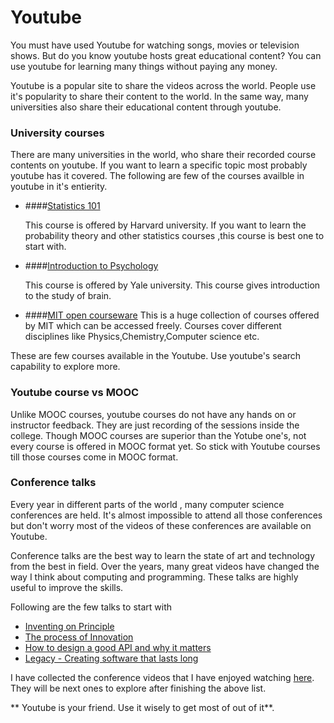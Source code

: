 Youtube
====================================

You must have used Youtube for watching songs, movies or television shows. But do you know youtube hosts great educational content? You can use youtube for learning many things without paying any money.

Youtube is a popular site to share the videos across the world. People use it's popularity to share their content to the world. In the same way, many universities also share their educational content through youtube.


### University courses
There are many universities in the world, who share their recorded course contents on youtube. If you want to learn a specific topic most probably youtube has it covered. The following are few of the courses availble in youtube in it's entierity.

* ####[Statistics 101](https://www.youtube.com/watch?v=KbB0FjPg0mw&list=PLwSkUXSbQkFmuYHLw0dsL3yDlAoOFrkDG)

    This course is offered by Harvard university. If you want to learn the probability theory and other statistics courses ,this course is best one to start with.

* ####[Introduction to Psychology](https://www.youtube.com/watch?v=P3FKHH2RzjI&list=PL6A08EB4EEFF3E91F)

   This course is offered by Yale university. This course gives introduction to the study of brain.

* ####[MIT open courseware](https://www.youtube.com/user/MIT)
  This is a huge collection of courses offered by MIT which can be accessed freely. Courses cover different disciplines like Physics,Chemistry,Computer science etc.

These are few courses available in the Youtube. Use youtube's search capability to explore more.


### Youtube course vs MOOC

Unlike MOOC courses, youtube courses do not have any hands on or instructor feedback. They are just recording of the sessions inside the college. Though MOOC courses are superior than the Yotube one's, not every course is offered in MOOC format yet. So stick with Youtube courses till those courses come in MOOC format.


### Conference talks
Every year in different parts of the world , many computer science conferences are held. It's almost impossible to attend all those conferences but don't worry most of the videos of these conferences are available on Youtube.

Conference talks are the best way to learn the state of art and technology from the best in field. Over the years, many great videos have changed the way I think about computing and programming. These talks are highly useful to improve the skills.

Following are the few talks to start with

* [Inventing on Principle](http://phatak-dev.github.io/techtalks/inventing-on-principle/)
* [The process of Innovation](http://phatak-dev.github.io/techtalks/the-process-of-innovation-andreas-bechtolsheim/)
* [How to design a good API and why it matters](http://phatak-dev.github.io/techtalks/api-design-by-Joshua-Bloch/)
* [Legacy - Creating software that lasts long](http://phatak-dev.github.io/techtalks/legacy-creating-software-that-lasts-long/)

I have collected the conference videos that I have enjoyed watching [here](http://phatak-dev.github.io/techtalks/). They will be next ones to explore after finishing the above list.

** Youtube is your friend. Use it wisely to get most of out of it**.









